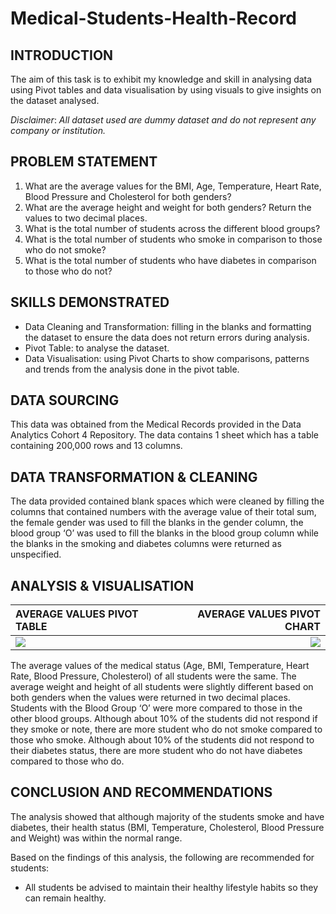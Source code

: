 # Medical-Students-Health-Record

## INTRODUCTION

The aim of this task is to exhibit my knowledge and skill in analysing data using Pivot tables and data visualisation by using visuals to give insights on the dataset analysed. 

*_Disclaimer_*: _All dataset used are dummy dataset and do not represent any company or institution._

## PROBLEM STATEMENT

1.	What are the average values for the BMI, Age, Temperature, Heart Rate, Blood Pressure and Cholesterol for both genders?
2.	What are the average height and weight for both genders? Return the values to two decimal places.
3.	What is the total number of students across the different blood groups?
4.	What is the total number of students who smoke in comparison to those who do not smoke?
5.	What is the total number of students who have diabetes in comparison to those who do not?

## SKILLS DEMONSTRATED

-	Data Cleaning and Transformation: filling in the blanks and formatting the dataset to ensure the data does not return errors during analysis.
-	Pivot Table: to analyse the dataset.
-	Data Visualisation: using Pivot Charts to show comparisons, patterns and trends from the analysis done in the pivot table.

## DATA SOURCING

This data was obtained from the Medical Records provided in the Data Analytics Cohort 4 Repository. The data contains 1 sheet which has a table containing 200,000 rows and 13 columns.

## DATA TRANSFORMATION & CLEANING

The data provided contained blank spaces which were cleaned by filling the columns that contained numbers with the average value of their total sum, the female gender was used to fill the blanks in the gender column, the blood group ‘O’ was used to fill the blanks in the blood group column while the blanks in the smoking and diabetes columns were returned as unspecified.

## ANALYSIS & VISUALISATION

AVERAGE VALUES PIVOT TABLE            |          AVERAGE VALUES PIVOT CHART
:-------------------------------------|------------------------------------:
![](average_value_pivot_tables.png)   |![](averageva_values_pivot_chart.png)

The average values of the medical status (Age, BMI, Temperature, Heart Rate, Blood Pressure, Cholesterol) of all students were the same.
The average weight and height of all students were slightly different based on both genders when the values were returned in two decimal places.
Students with the Blood Group ‘O’ were more compared to those in the other blood groups.
Although about 10% of the students did not respond if they smoke or note, there are more student who do not smoke compared to those who smoke.
Although about 10% of the students did not respond to their diabetes status, there are more student who do not have diabetes compared to those who do.

## CONCLUSION AND RECOMMENDATIONS
The analysis showed that although majority of the students smoke and have diabetes, their health status (BMI, Temperature, Cholesterol, Blood Pressure and Weight) was within the normal range.

Based on the findings of this analysis, the following are recommended for students: 
- All students be advised to maintain their healthy lifestyle habits so they can remain healthy.
